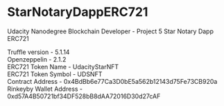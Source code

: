 # StarNotaryDappERC721
Udacity Nanodegree Blockchain Developer - Project 5 Star Notary Dapp ERC721

Truffle version -   5.1.14  
Openzeppelin - 2.1.2   
ERC721 Token Name - UdacityStarNFT  
ERC721 Token Symbol - UDSNFT  
Contract Address - 0x4BdBb6e77Ca3D0bE5a562b12143d75Fe73CB920a    
Rinkeyby Wallet Address - 0xd57A4B50721bf34DF528bB8dAA72016D30d27cAF  
 

